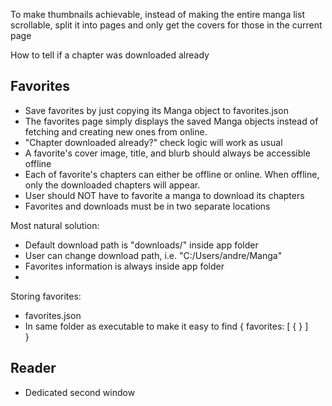 To make thumbnails achievable, instead of making the entire manga list scrollable,
split it into pages and only get the covers for those in the current page

How to tell if a chapter was downloaded already

## Favorites

- Save favorites by just copying its Manga object to favorites.json
- The favorites page simply displays the saved Manga objects instead of fetching and creating new ones from online.
- "Chapter downloaded already?" check logic will work as usual
- A favorite's cover image, title, and blurb should always be accessible offline
- Each of favorite's chapters can either be offline or online. When offline, only the downloaded chapters will appear.
- User should NOT have to favorite a manga to download its chapters
- Favorites and downloads must be in two separate locations

Most natural solution:

- Default download path is "downloads/" inside app folder
- User can change download path, i.e. "C:/Users/andre/Manga"
- Favorites information is always inside app folder
-

Storing favorites:

- favorites.json
- In same folder as executable to make it easy to find
  {
  favorites: [
  {
      }
  ]  
  }

## Reader

- Dedicated second window